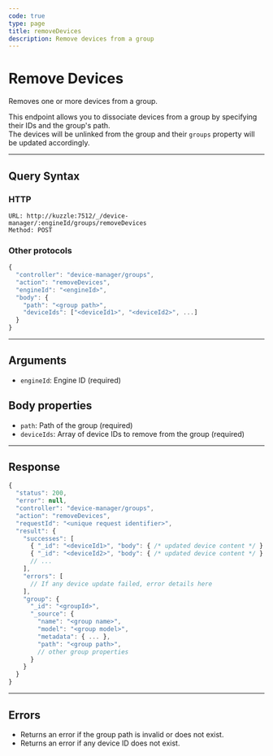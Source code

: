 ```yaml
---
code: true
type: page
title: removeDevices
description: Remove devices from a group
---
```


# Remove Devices

Removes one or more devices from a group.

This endpoint allows you to dissociate devices from a group by specifying their IDs and the group's path.  
The devices will be unlinked from the group and their `groups` property will be updated accordingly.

---

## Query Syntax

### HTTP

```http
URL: http://kuzzle:7512/_/device-manager/:engineId/groups/removeDevices
Method: POST
```

### Other protocols

```js
{
  "controller": "device-manager/groups",
  "action": "removeDevices",
  "engineId": "<engineId>",
  "body": {
    "path": "<group path>",
    "deviceIds": ["<deviceId1>", "<deviceId2>", ...]
  }
}
```

---

## Arguments

- `engineId`: Engine ID (required)

## Body properties

- `path`: Path of the group (required)
- `deviceIds`: Array of device IDs to remove from the group (required)

---

## Response

```js
{
  "status": 200,
  "error": null,
  "controller": "device-manager/groups",
  "action": "removeDevices",
  "requestId": "<unique request identifier>",
  "result": {
    "successes": [
      { "_id": "<deviceId1>", "body": { /* updated device content */ } },
      { "_id": "<deviceId2>", "body": { /* updated device content */ } }
      // ...
    ],
    "errors": [
      // If any device update failed, error details here
    ],
    "group": {
      "_id": "<groupId>",
      "_source": {
        "name": "<group name>",
        "model": "<group model>",
        "metadata": { ... },
        "path": "<group path>",
        // other group properties
      }
    }
  }
}
```

---

## Errors

- Returns an error if the group path is invalid or does not exist.
- Returns an error if any device ID does not exist.